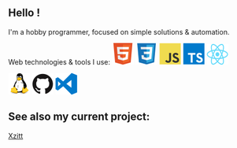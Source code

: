 ## Hello !

I'm a hobby programmer, focused on simple solutions & automation.

Web technologies & tools I use:
![alt](icons/html.svg)
![alt](icons/css.svg)
![alt](icons/javascript.svg)
![alt](icons/typescript.svg)
![alt](icons/react.svg)


![alt](icons/linux.svg)
![alt](icons/github.svg)
![alt](icons/vscode.svg)


## See also my current project:
[Xzitt](https://xzitt.space)
